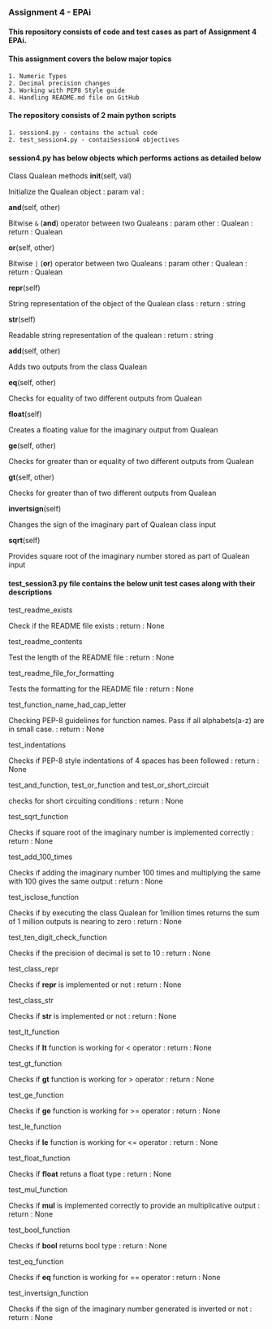 ### Assignment 4 - EPAi

#### This repository consists of code and test cases as part of Assignment 4 EPAi.

#### This assignment covers the below major topics
    1. Numeric Types
    2. Decimal precision changes                       
    3. Working with PEP8 Style guide
    4. Handling README.md file on GitHub

#### The repository consists of 2 main python scripts

    1. session4.py - contains the actual code 
    2. test_session4.py - contaiSession4 objectives

#### session4.py has below objects which performs actions as detailed below

Class Qualean methods
__init__(self, val)

Initialize the Qualean object
 : param val : 

__and__(self, other)

Bitwise `&` (__and__) operator between two Qualeans
 : param other :  Qualean
 : return :  Qualean

__or__(self, other)

Bitwise `|` (__or__) operator between two Qualeans
 : param other :  Qualean
 : return :  Qualean

__repr__(self)

String representation of the object of the Qualean class
 : return :  string

__str__(self)

Readable string representation of the qualean
 : return :  string    

__add__(self, other)

Adds two outputs from the class Qualean

__eq__(self, other)

Checks for equality of two different outputs from Qualean

__float__(self)

Creates a floating value for the imaginary output from Qualean

__ge__(self, other)

Checks for greater than or equality of two different outputs from Qualean

__gt__(self, other)

Checks for greater than of two different outputs from Qualean

__invertsign__(self)

Changes the sign of the imaginary part of Qualean class input

__sqrt__(self)

Provides square root of the imaginary number stored as part of Qualean input

#### test_session3.py file contains the below unit test cases along with their descriptions

test_readme_exists

Check if the README file exists
 : return :  None

test_readme_contents

Test the length of the README file
 : return :  None

test_readme_file_for_formatting

Tests the formatting for the README file
 : return :  None

test_function_name_had_cap_letter

Checking PEP-8 guidelines for function names. Pass if all alphabets(a-z) are in small case.
 : return :  None

test_indentations

Checks if PEP-8 style indentations of 4 spaces has been followed
  : return : None

test_and_function, test_or_function and test_or_short_circuit

checks for short circuiting conditions
 : return : None

test_sqrt_function

Checks if square root of the imaginary number is implemented correctly
 : return : None

test_add_100_times

Checks if adding the imaginary number 100 times and multiplying the same with 100 gives the same output
 : return : None

test_isclose_function

Checks if by executing the class Qualean for 1million times returns the sum of 1 million outputs is nearing to zero
 : return : None

test_ten_digit_check_function

Checks if the precision of decimal is set to 10
 : return : None

test_class_repr

Checks if __repr__ is implemented or not
 : return : None

test_class_str

Checks if __str__ is implemented or not
 : return : None

test_lt_function

Checks if __lt__ function is working for < operator
 : return : None

test_gt_function

Checks if __gt__ function is working for > operator
 : return : None

test_ge_function

Checks if __ge__ function is working for >= operator
 : return : None

test_le_function

Checks if __le__ function is working for <= operator
 : return : None

test_float_function

Checks if __float__ retuns a float type
 : return : None

test_mul_function

Checks if __mul__ is implemented correctly to provide an multiplicative output
 : return : None

test_bool_function

Checks if __bool__ returns bool type
 : return : None

test_eq_function

Checks if __eq__ function is working for == operator
 : return : None

test_invertsign_function

Checks if the sign of the imaginary number generated is inverted or not
 : return : None